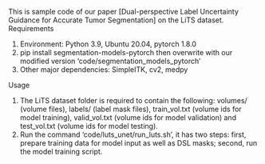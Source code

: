 This is sample code of our paper [Dual-perspective Label Uncertainty Guidance for Accurate Tumor Segmentation] on the LiTS dataset.
Requirements
1) Environment: Python 3.9, Ubuntu 20.04, pytorch 1.8.0
2) pip install segmentation-models-pytorch
then overwrite with our modified version ‘code/segmentation_models_pytorch’
3) Other major dependencies: SimpleITK, cv2, medpy

Usage
1) The LiTS dataset folder is required to contain the following: volumes/ (volume files), labels/ 
(label mask files), train_vol.txt (volume ids for model training), valid_vol.txt (volume ids for 
model validation) and test_vol.txt (volume ids for model testing).
2) Run the command ‘code/luts_unet/run_luts.sh’, it has two steps: first, prepare training data for 
model input as well as DSL masks; second, run the model training script.
